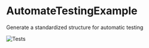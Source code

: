 # AutomateTestingExample
Generate a standardized structure for automatic testing

![Tests](https://github.com/Asfvin/AutomateTestingExample/actions/workflows/test.yml/badge.svg)
